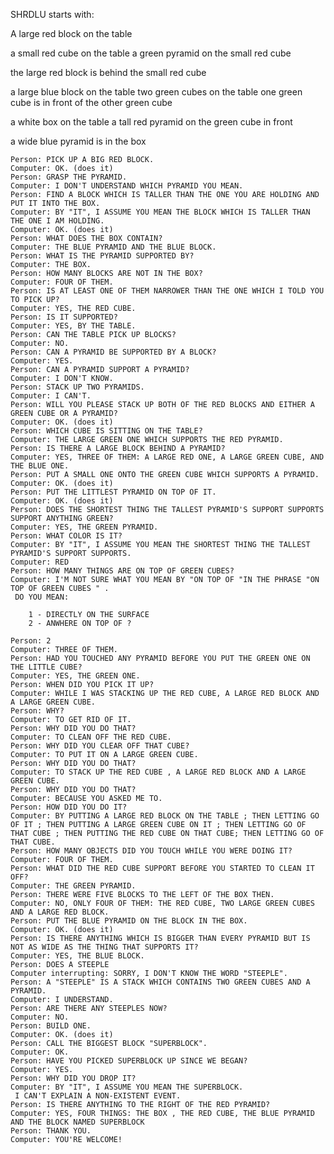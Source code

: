 SHRDLU starts with:

A large red block on the table

a small red cube on the table
a green pyramid on the small red cube

the large red block is behind the small red cube

a large blue block on the table
two green cubes on the table
one green cube is in front of the other green cube

a white box on the table
a tall red pyramid on the green cube in front

a wide blue pyramid is in the box

    Person: PICK UP A BIG RED BLOCK. 
    Computer: OK. (does it) 
    Person: GRASP THE PYRAMID. 
    Computer: I DON'T UNDERSTAND WHICH PYRAMID YOU MEAN. 
    Person: FIND A BLOCK WHICH IS TALLER THAN THE ONE YOU ARE HOLDING AND PUT IT INTO THE BOX. 
    Computer: BY "IT", I ASSUME YOU MEAN THE BLOCK WHICH IS TALLER THAN THE ONE I AM HOLDING. 
    Computer: OK. (does it) 
    Person: WHAT DOES THE BOX CONTAIN? 
    Computer: THE BLUE PYRAMID AND THE BLUE BLOCK. 
    Person: WHAT IS THE PYRAMID SUPPORTED BY? 
    Computer: THE BOX. 
    Person: HOW MANY BLOCKS ARE NOT IN THE BOX? 
    Computer: FOUR OF THEM. 
    Person: IS AT LEAST ONE OF THEM NARROWER THAN THE ONE WHICH I TOLD YOU TO PICK UP? 
    Computer: YES, THE RED CUBE. 
    Person: IS IT SUPPORTED? 
    Computer: YES, BY THE TABLE. 
    Person: CAN THE TABLE PICK UP BLOCKS? 
    Computer: NO. 
    Person: CAN A PYRAMID BE SUPPORTED BY A BLOCK? 
    Computer: YES. 
    Person: CAN A PYRAMID SUPPORT A PYRAMID? 
    Computer: I DON'T KNOW. 
    Person: STACK UP TWO PYRAMIDS. 
    Computer: I CAN'T. 
    Person: WILL YOU PLEASE STACK UP BOTH OF THE RED BLOCKS AND EITHER A GREEN CUBE OR A PYRAMID? 
    Computer: OK. (does it) 
    Person: WHICH CUBE IS SITTING ON THE TABLE? 
    Computer: THE LARGE GREEN ONE WHICH SUPPORTS THE RED PYRAMID. 
    Person: IS THERE A LARGE BLOCK BEHIND A PYRAMID? 
    Computer: YES, THREE OF THEM: A LARGE RED ONE, A LARGE GREEN CUBE, AND THE BLUE ONE. 
    Person: PUT A SMALL ONE ONTO THE GREEN CUBE WHICH SUPPORTS A PYRAMID. 
    Computer: OK. (does it) 
    Person: PUT THE LITTLEST PYRAMID ON TOP OF IT. 
    Computer: OK. (does it) 
    Person: DOES THE SHORTEST THING THE TALLEST PYRAMID'S SUPPORT SUPPORTS SUPPORT ANYTHING GREEN? 
    Computer: YES, THE GREEN PYRAMID. 
    Person: WHAT COLOR IS IT? 
    Computer: BY "IT", I ASSUME YOU MEAN THE SHORTEST THING THE TALLEST PYRAMID'S SUPPORT SUPPORTS. 
    Computer: RED 
    Person: HOW MANY THINGS ARE ON TOP OF GREEN CUBES? 
    Computer: I'M NOT SURE WHAT YOU MEAN BY "ON TOP OF "IN THE PHRASE "ON TOP OF GREEN CUBES " . 
     DO YOU MEAN:

        1 - DIRECTLY ON THE SURFACE 
        2 - ANWHERE ON TOP OF ? 

    Person: 2 
    Computer: THREE OF THEM. 
    Person: HAD YOU TOUCHED ANY PYRAMID BEFORE YOU PUT THE GREEN ONE ON THE LITTLE CUBE? 
    Computer: YES, THE GREEN ONE. 
    Person: WHEN DID YOU PICK IT UP? 
    Computer: WHILE I WAS STACKING UP THE RED CUBE, A LARGE RED BLOCK AND A LARGE GREEN CUBE. 
    Person: WHY? 
    Computer: TO GET RID OF IT. 
    Person: WHY DID YOU DO THAT? 
    Computer: TO CLEAN OFF THE RED CUBE. 
    Person: WHY DID YOU CLEAR OFF THAT CUBE? 
    Computer: TO PUT IT ON A LARGE GREEN CUBE. 
    Person: WHY DID YOU DO THAT? 
    Computer: TO STACK UP THE RED CUBE , A LARGE RED BLOCK AND A LARGE GREEN CUBE. 
    Person: WHY DID YOU DO THAT? 
    Computer: BECAUSE YOU ASKED ME TO. 
    Person: HOW DID YOU DO IT? 
    Computer: BY PUTTING A LARGE RED BLOCK ON THE TABLE ; THEN LETTING GO OF IT ; THEN PUTTING A LARGE GREEN CUBE ON IT ; THEN LETTING GO OF THAT CUBE ; THEN PUTTING THE RED CUBE ON THAT CUBE; THEN LETTING GO OF THAT CUBE. 
    Person: HOW MANY OBJECTS DID YOU TOUCH WHILE YOU WERE DOING IT? 
    Computer: FOUR OF THEM. 
    Person: WHAT DID THE RED CUBE SUPPORT BEFORE YOU STARTED TO CLEAN IT OFF? 
    Computer: THE GREEN PYRAMID. 
    Person: THERE WERE FIVE BLOCKS TO THE LEFT OF THE BOX THEN. 
    Computer: NO, ONLY FOUR OF THEM: THE RED CUBE, TWO LARGE GREEN CUBES AND A LARGE RED BLOCK. 
    Person: PUT THE BLUE PYRAMID ON THE BLOCK IN THE BOX. 
    Computer: OK. (does it) 
    Person: IS THERE ANYTHING WHICH IS BIGGER THAN EVERY PYRAMID BUT IS NOT AS WIDE AS THE THING THAT SUPPORTS IT? 
    Computer: YES, THE BLUE BLOCK. 
    Person: DOES A STEEPLE 
    Computer interrupting: SORRY, I DON'T KNOW THE WORD "STEEPLE". 
    Person: A "STEEPLE" IS A STACK WHICH CONTAINS TWO GREEN CUBES AND A PYRAMID. 
    Computer: I UNDERSTAND. 
    Person: ARE THERE ANY STEEPLES NOW? 
    Computer: NO. 
    Person: BUILD ONE. 
    Computer: OK. (does it) 
    Person: CALL THE BIGGEST BLOCK "SUPERBLOCK". 
    Computer: OK. 
    Person: HAVE YOU PICKED SUPERBLOCK UP SINCE WE BEGAN? 
    Computer: YES. 
    Person: WHY DID YOU DROP IT? 
    Computer: BY "IT", I ASSUME YOU MEAN THE SUPERBLOCK. 
     I CAN'T EXPLAIN A NON-EXISTENT EVENT. 
    Person: IS THERE ANYTHING TO THE RIGHT OF THE RED PYRAMID? 
    Computer: YES, FOUR THINGS: THE BOX , THE RED CUBE, THE BLUE PYRAMID AND THE BLOCK NAMED SUPERBLOCK 
    Person: THANK YOU. 
    Computer: YOU'RE WELCOME! 
